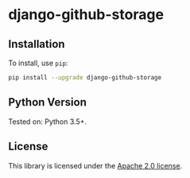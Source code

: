 # django-github-storage

## Installation

To install, use `pip`:

```bash
pip install --upgrade django-github-storage
```
## Python Version

Tested on: Python 3.5+.

## License

This library is licensed under the [Apache 2.0 license][license].



[license]: http://www.apache.org/licenses/LICENSE-2.0